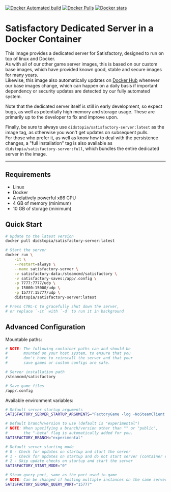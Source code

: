 [![Docker Automated build](https://img.shields.io/docker/automated/didstopia/satisfactory-server.svg)](https://hub.docker.com/r/didstopia/satisfactory-server/)
[![Docker Pulls](https://img.shields.io/docker/pulls/didstopia/satisfactory-server.svg)](https://hub.docker.com/r/didstopia/satisfactory-server/)
[![Docker stars](https://img.shields.io/docker/stars/didstopia/satisfactory-server.svg)](https://hub.docker.com/r/didstopia/satisfactory-server)
# Satisfactory Dedicated Server in a Docker Container

This image provides a dedicated server for Satisfactory, designed to run on top of linux and Docker.  
As with all of our other game server images, this is based on our custom base images, which have provided known good, stable and secure images for many years.  
Likewise, this image also automatically updates on [Docker Hub](https://hub.docker.com/r/didstopia/satisfactory-server) whenever our base images change, which can happen on a daily basis if important dependency or security updates are detected by our fully automated system.

Note that the dedicated server itself is still in early development, so expect bugs, as well as potentially high memory and storage usage. These are primarily up to the developer to fix and improve upon.

Finally, be sure to always use `didstopia/satisfactory-server:latest` as the image tag, as otherwise you won't get updates on subsequent pulls.  
For those who prefer it, as well as know how to deal with the persistence changes, a "full installation" tag is also available as `didstopia/satisfactory-server:full`, which bundles the entire dedicated server in the image.

---

## Requirements

- Linux
- Docker
- A relatively powerful x86 CPU
- 4 GB of memory (minimum)
- 10 GB of storage (minimum)

## Quick Start

```sh
# Update to the latest version
docker pull didstopia/satisfactory-server:latest

# Start the server
docker run \
    -it \
    --restart=always \
    --name satisfactory-server \
    -v satisfactory-data:/steamcmd/satisfactory \
    -v satisfactory-saves:/app/.config \
    -p 7777:7777/udp \
    -p 15000:15000/udp \
    -p 15777:15777/udp \
    didstopia/satisfactory-server:latest

# Press CTRL-C to gracefully shut down the server,
# or replace `-it` with `-d` to run it in background
```

## Advanced Configuration

Mountable paths:
```sh
# NOTE: The following container paths can and should be
#       mounted on your host system, to ensure that you
#       don't have to reinstall the server and that your
#       save games or custom configs are safe.

# Server installation path
/steamcmd/satisfactory

# Save game files
/app/.config
```

Available environment variables:
```sh
# Default server startup arguments
SATISFACTORY_SERVER_STARTUP_ARGUMENTS="FactoryGame -log -NoSteamClient -unattended"

# Default branch/version to use (default is "experimental")
# NOTE: When specifying a branch/version other than "" or "public",
#       the "-beta" flag is automatically added for you.
SATISFACTORY_BRANCH="experimental"

# Default server starting mode
# 0 - Check for updates on startup and start the server
# 1 - Check for updates on startup and do not start server (container exits/terminates)
# 2 - Skip update checks on startup and start the server
SATISFACTORY_START_MODE="0"

# Steam query port, same as the port used in-game
# NOTE: Can be changed if hosting multiple instances on the same server
SATISFACTORY_SERVER_QUERY_PORT="15777"
```
